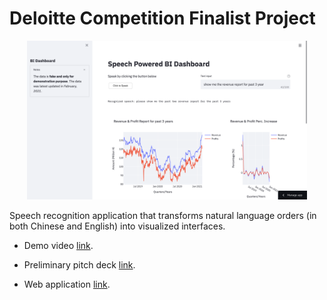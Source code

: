 # Deloitte Competition Finalist Project

<p align="center"><img width="89%" src="assets/desktop.png"/></p>

Speech recognition application that transforms natural language orders (in both Chinese and English) into visualized interfaces. 

* Demo video [link](https://drive.google.com/file/d/1zDA6gcEUT7V5F9_qN4k3h8GCqpRL0YdP/view?usp=sharing). 

* Preliminary pitch deck [link](https://docs.google.com/presentation/d/1uuumPO_dkBrCPFkgZ3M-nm9bKmEIWgAXfAKW-hqkC6I/edit?usp=sharing). 

* Web application [link]().

